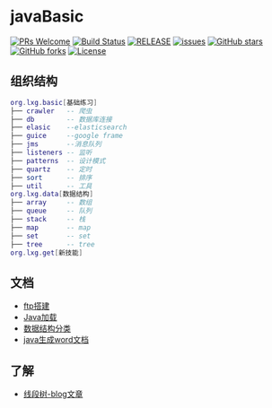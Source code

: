 # javaBasic

[![PRs Welcome](https://img.shields.io/badge/PRs-welcome-brightgreen.svg)](https://github.com/xuegangliu/javaBasic/pulls)
[![Build Status](https://travis-ci.org/xuegangliu/javaBasic.svg?branch=master)](https://travis-ci.org/xuegangliu/javaBasic)
[![RELEASE](https://img.shields.io/github/release/xuegangliu/javaBasic.svg)](https://github.com/xuegangliu/javaBasic/releases)
[![issues](https://img.shields.io/github/issues/xuegangliu/javaBasic.svg)](https://github.com/xuegangliu/javaBasic/issues)
[![GitHub stars](https://img.shields.io/github/stars/xuegangliu/javaBasic.svg?style=social&label=Stars)](https://github.com/xuegangliu/javaBasic)
[![GitHub forks](https://img.shields.io/github/forks/xuegangliu/javaBasic.svg?style=social&label=Fork)](https://github.com/xuegangliu/javaBasic)
[![License](https://img.shields.io/badge/license-MIT-blue.svg)](LICENSE)

## 组织结构

``` lua
org.lxg.basic[基础练习]
├── crawler   -- 爬虫
├── db        -- 数据库连接
├── elasic    --elasticsearch
├── guice     --google frame
├── jms       --消息队列
├── listeners -- 监听
├── patterns  -- 设计模式
├── quartz    -- 定时
├── sort      -- 排序
├── util      -- 工具
org.lxg.data[数据结构]
├── array     -- 数组
├── queue     -- 队列
├── stack     -- 栈
├── map       -- map
├── set       -- set
├── tree      -- tree
org.lxg.get[新技能]
```

## 文档

- [ftp搭建](doc/docker-ftp.md)
- [Java加载](doc/java-classloader.md)
- [数据结构分类](doc/struct-data.md)
- [java生成word文档](doc/word.md)

## 了解
- [线段树-blog文章](https://blog.csdn.net/johnny901114/article/details/80643017)

